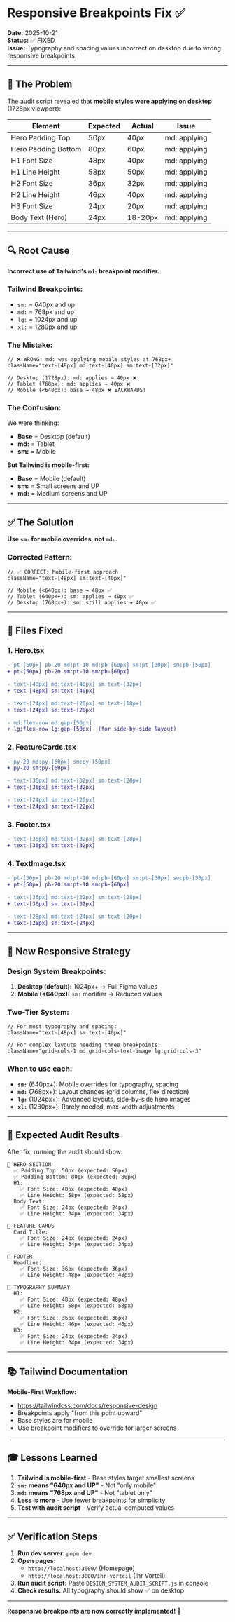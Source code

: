 # Responsive Breakpoints Fix ✅

**Date:** 2025-10-21  
**Status:** ✅ FIXED  
**Issue:** Typography and spacing values incorrect on desktop due to wrong responsive breakpoints

---

## 🐛 The Problem

The audit script revealed that **mobile styles were applying on desktop** (1728px viewport):

| Element | Expected | Actual | Issue |
|---------|----------|--------|-------|
| Hero Padding Top | 50px | 40px | md: applying |
| Hero Padding Bottom | 80px | 60px | md: applying |
| H1 Font Size | 48px | 40px | md: applying |
| H1 Line Height | 58px | 50px | md: applying |
| H2 Font Size | 36px | 32px | md: applying |
| H2 Line Height | 46px | 40px | md: applying |
| H3 Font Size | 24px | 20px | md: applying |
| Body Text (Hero) | 24px | 18-20px | md: applying |

---

## 🔍 Root Cause

**Incorrect use of Tailwind's `md:` breakpoint modifier.**

### **Tailwind Breakpoints:**
- `sm:` = 640px and up
- `md:` = 768px and up
- `lg:` = 1024px and up
- `xl:` = 1280px and up

### **The Mistake:**
```tsx
// ❌ WRONG: md: was applying mobile styles at 768px+
className="text-[48px] md:text-[40px] sm:text-[32px]"

// Desktop (1728px): md: applies → 40px ❌
// Tablet (768px): md: applies → 40px ❌
// Mobile (<640px): base → 48px ❌ BACKWARDS!
```

### **The Confusion:**
We were thinking:
- **Base** = Desktop (default)
- **md:** = Tablet
- **sm:** = Mobile

**But Tailwind is mobile-first:**
- **Base** = Mobile (default)
- **sm:** = Small screens and UP
- **md:** = Medium screens and UP

---

## ✅ The Solution

**Use `sm:` for mobile overrides, not `md:`.**

### **Corrected Pattern:**
```tsx
// ✅ CORRECT: Mobile-first approach
className="text-[48px] sm:text-[40px]"

// Mobile (<640px): base → 48px ✅
// Tablet (640px+): sm: applies → 40px ✅
// Desktop (768px+): sm: still applies → 40px ✅
```

---

## 🔧 Files Fixed

### **1. Hero.tsx**
```diff
- pt-[50px] pb-20 md:pt-10 md:pb-[60px] sm:pt-[30px] sm:pb-[50px]
+ pt-[50px] pb-20 sm:pt-10 sm:pb-[60px]

- text-[48px] md:text-[40px] sm:text-[32px]
+ text-[48px] sm:text-[40px]

- text-[24px] md:text-[20px] sm:text-[18px]
+ text-[24px] sm:text-[20px]

- md:flex-row md:gap-[50px]
+ lg:flex-row lg:gap-[50px]  (for side-by-side layout)
```

### **2. FeatureCards.tsx**
```diff
- py-20 md:py-[60px] sm:py-[50px]
+ py-20 sm:py-[60px]

- text-[36px] md:text-[32px] sm:text-[28px]
+ text-[36px] sm:text-[32px]

- text-[24px] sm:text-[20px]
+ text-[24px] sm:text-[22px]
```

### **3. Footer.tsx**
```diff
- text-[36px] md:text-[32px] sm:text-[28px]
+ text-[36px] sm:text-[32px]
```

### **4. TextImage.tsx**
```diff
- pt-[50px] pb-20 md:pt-10 md:pb-[60px] sm:pt-[30px] sm:pb-[50px]
+ pt-[50px] pb-20 sm:pt-10 sm:pb-[60px]

- text-[36px] md:text-[32px] sm:text-[28px]
+ text-[36px] sm:text-[32px]

- text-[28px] md:text-[24px] sm:text-[20px]
+ text-[28px] sm:text-[24px]
```

---

## 📐 New Responsive Strategy

### **Design System Breakpoints:**
1. **Desktop (default):** 1024px+ → Full Figma values
2. **Mobile (<640px):** `sm:` modifier → Reduced values

### **Two-Tier System:**
```tsx
// For most typography and spacing:
className="text-[48px] sm:text-[40px]"

// For complex layouts needing three breakpoints:
className="grid-cols-1 md:grid-cols-text-image lg:grid-cols-3"
```

### **When to use each:**
- **`sm:`** (640px+): Mobile overrides for typography, spacing
- **`md:`** (768px+): Layout changes (grid columns, flex direction)
- **`lg:`** (1024px+): Advanced layouts, side-by-side hero images
- **`xl:`** (1280px+): Rarely needed, max-width adjustments

---

## 🎯 Expected Audit Results

After fix, running the audit should show:

```
🎯 HERO SECTION
  ✅ Padding Top: 50px (expected: 50px)
  ✅ Padding Bottom: 80px (expected: 80px)
  H1:
    ✅ Font Size: 48px (expected: 48px)
    ✅ Line Height: 58px (expected: 58px)
  Body Text:
    ✅ Font Size: 24px (expected: 24px)
    ✅ Line Height: 34px (expected: 34px)

🎴 FEATURE CARDS
  Card Title:
    ✅ Font Size: 24px (expected: 24px)
    ✅ Line Height: 34px (expected: 34px)

🦶 FOOTER
  Headline:
    ✅ Font Size: 36px (expected: 36px)
    ✅ Line Height: 48px (expected: 48px)

📝 TYPOGRAPHY SUMMARY
  H1:
    ✅ Font Size: 48px (expected: 48px)
    ✅ Line Height: 58px (expected: 58px)
  H2:
    ✅ Font Size: 36px (expected: 36px)
    ✅ Line Height: 46px (expected: 46px)
  H3:
    ✅ Font Size: 24px (expected: 24px)
    ✅ Line Height: 34px (expected: 34px)
```

---

## 📚 Tailwind Documentation

**Mobile-First Workflow:**
- https://tailwindcss.com/docs/responsive-design
- Breakpoints apply "from this point upward"
- Base styles are for mobile
- Use breakpoint modifiers to override for larger screens

---

## 🎓 Lessons Learned

1. **Tailwind is mobile-first** - Base styles target smallest screens
2. **`sm:` means "640px and UP"** - Not "only mobile"
3. **`md:` means "768px and UP"** - Not "tablet only"
4. **Less is more** - Use fewer breakpoints for simplicity
5. **Test with audit script** - Verify actual computed values

---

## ✅ Verification Steps

1. **Run dev server:** `pnpm dev`
2. **Open pages:**
   - `http://localhost:3000/` (Homepage)
   - `http://localhost:3000/ihr-vorteil` (Ihr Vorteil)
3. **Run audit script:** Paste `DESIGN_SYSTEM_AUDIT_SCRIPT.js` in console
4. **Check results:** All typography should show ✅ on desktop

---

**Responsive breakpoints are now correctly implemented! 🎯**


